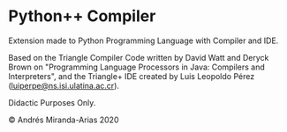 # Python++ Compiler
Extension made to Python Programming Language with Compiler and IDE. 

Based on the Triangle Compiler Code written by David Watt and Deryck Brown on "Programming Language Processors in Java: Compilers and Interpreters", and the Triangle+ IDE created by Luis Leopoldo Pérez (luiperpe@ns.isi.ulatina.ac.cr).

Didactic Purposes Only. 

© Andrés Miranda-Arias 2020
